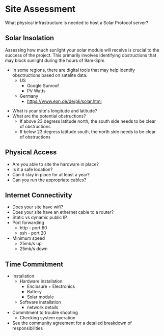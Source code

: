 # Site Assessment
What physical infrastructure is needed to host a Solar Protocol server?

## Solar Insolation
<p>
Assessing how much sunlight your solar module will receive is crucial to the success of the project. This primarily involves identifying obstructions that may block sunlight during the hours of 9am-3pm.
</p>

<p>

* In some regions, there are digital tools that may help identify obsctructions based on satelite data.
	* US
		* Google Sunroof
		* PV Watts
	* Germany
		* https://www.eon.de/de/pk/solar.html
</p>

* What is your site's longitude and latitude?
* What are the potential obstructions?
	* If above 23 degress latitude north, the south side needs to be clear of obstructions
	* If below 23 degress latitude south, the north side needs to be clear of obstructions

## Physical Access

* Are you able to site the hardware in place?
* Is it a safe location?
* Can it stay in place for at least a year?
* Can you run the appropriate cables?

## Internet Connectivity

* Does your site have wifi?
* Does your site have an ethernet cable to a router?
* Static vs dynamic public IP
* Port forwarding
	* http - port 80
	* ssh - port 20	
* Minimum speed
	* 25mb/s up
	* 25mb/s down

## Time Commitment

* Installation
	* Hardware installation
		* Enclosure + Electronics
		* Battery
		* Solar module
	* Software installation
		* network details
* Commitment to trouble shooting
	* Checking system operation
* See the community agreement for a detailed breakdown of responsibilities